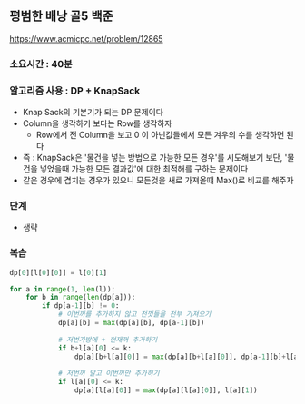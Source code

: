 ## 평범한 배낭 골5 백준
https://www.acmicpc.net/problem/12865

### 소요시간 : 40분

### 알고리즘 사용 : DP + KnapSack
- Knap Sack의 기본기가 되는 DP 문제이다
- Column을 생각하기 보다는 Row를 생각하자
    - Row에서 전 Column을 보고 0 이 아닌값들에서 모든 겨우의 수를 생각하면 된다
- 즉 : KnapSack은 '물건을 넣는 방법으로 가능한 모든 경우'를 시도해보기 보단, '물건을 넣었을때 가능한 모든 결과값'에 대한 최적해를 구하는 문제이다
- 같은 경우에 겹치는 경우가 있으니 모든것을 새로 가져올떄 Max()로 비교를 해주자

### 단계
- 생략


### 복습
```py
dp[0][l[0][0]] = l[0][1]

for a in range(1, len(l)):
    for b in range(len(dp[a])):
        if dp[a-1][b] != 0:
            # 이번꺼를 추가하지 않고 전껏들을 전부 가져오기
            dp[a][b] = max(dp[a][b], dp[a-1][b])
            
            # 저번가방에 + 현재꺼 추가하기
            if b+l[a][0] <= k:
                dp[a][b+l[a][0]] = max(dp[a][b+l[a][0]], dp[a-1][b]+l[a][1])
            
            # 저번꺼 말고 이번꺼만 추가히기
            if l[a][0] <= k:
                dp[a][l[a][0]] = max(dp[a][l[a][0]], l[a][1])
```